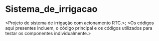 # Sistema_de_irrigacao
<Projeto de sistema de irrigação com acionamento RTC.>;
<Os códigos aqui presentes incluem, o código principal e os códigos utilizados para testar os componentes individualmente.>
